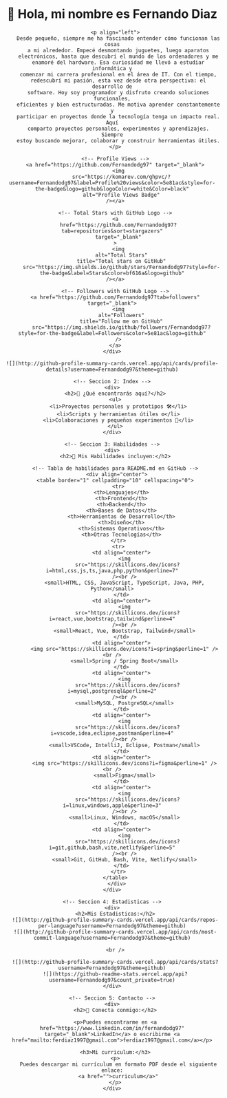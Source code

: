 <!DOCTYPE html>
<html lang="en">
  <head>
    <meta charset="UTF-8" />
    <meta name="viewport" content="width=device-width, initial-scale=1.0" />
  </head>
  <body>
    <!-- Seccion 1: Saludo -->
    <div align="center">
      <h1>👋 Hola, mi nombre es Fernando Diaz</h1>

      <p align="left">
        Desde pequeño, siempre me ha fascinado entender cómo funcionan las cosas
        a mi alrededor. Empecé desmontando juguetes, luego aparatos
        electrónicos, hasta que descubrí el mundo de los ordenadores y me
        enamoré del hardware. Esa curiosidad me llevó a estudiar informática y
        comenzar mi carrera profesional en el área de IT. Con el tiempo,
        redescubrí mi pasión, esta vez desde otra perspectiva: el desarrollo de
        software. Hoy soy programador y disfruto creando soluciones funcionales,
        eficientes y bien estructuradas. Me motiva aprender constantemente y
        participar en proyectos donde la tecnología tenga un impacto real. Aquí
        comparto proyectos personales, experimentos y aprendizajes. Siempre
        estoy buscando mejorar, colaborar y construir herramientas útiles.
      </p>

      <!-- Profile Views -->
      <a href="https://github.com/Fernandodg97" target="_blank">
        <img
          src="https://komarev.com/ghpvc/?username=Fernandodg97&label=Profile%20views&color=5e81ac&style=for-the-badge&logo=github&logoColor=white&Color=black"
          alt="Profile Views Badge"
      /></a>

      <!-- Total Stars with GitHub Logo -->
      <a
        href="https://github.com/Fernandodg97?tab=repositories&sort=stargazers"
        target="_blank"
      >
        <img
          alt="Total Stars"
          title="Total stars on GitHub"
          src="https://img.shields.io/github/stars/Fernandodg97?style=for-the-badge&label=Stars&color=bf616a&logo=github"
      /></a>

      <!-- Followers with GitHub Logo -->
      <a href="https://github.com/Fernandodg97?tab=followers" target="_blank">
        <img
          alt="Followers"
          title="Follow me on GitHub"
          src="https://img.shields.io/github/followers/Fernandodg97?style=for-the-badge&label=Followers&color=5e81ac&logo=github"
        />
      </a>
    </div>

    ![](http://github-profile-summary-cards.vercel.app/api/cards/profile-details?username=Fernandodg97&theme=github)

    <!-- Seccion 2: Index -->
    <div>
      <h2>🚀 ¿Qué encontrarás aquí?</h2>
      <ul>
        <li>Proyectos personales y prototipos 🛠️</li>
        <li>Scripts y herramientas útiles ⚙️</li>
        <li>Colaboraciones y pequeños experimentos 🎯</li>
      </ul>
    </div>

    <!-- Seccion 3: Habilidades -->
    <div>
      <h2>🧠 Mis Habilidades incluyen:</h2>

      <!-- Tabla de habilidades para README.md en GitHub -->
       <div align="center">
      <table border="1" cellpadding="10" cellspacing="0">
        <tr>
          <th>Lenguajes</th>
          <th>Frontend</th>
          <th>Backend</th>
          <th>Bases de Datos</th>
          <th>Herramientas de Desarrollo</th>
          <th>Diseño</th>
          <th>Sistemas Operativos</th>
          <th>Otras Tecnologías</th>
        </tr>
        <tr>
          <td align="center">
            <img
              src="https://skillicons.dev/icons?i=html,css,js,ts,java,php,python&perline=7"
            /><br />
            <small>HTML, CSS, JavaScript, TypeScript, Java, PHP, Python</small>
          </td>
          <td align="center">
            <img
              src="https://skillicons.dev/icons?i=react,vue,bootstrap,tailwind&perline=4"
            /><br />
            <small>React, Vue, Bootstrap, Tailwind</small>
          </td>
          <td align="center">
            <img src="https://skillicons.dev/icons?i=spring&perline=1" /><br />
            <small>Spring / Spring Boot</small>
          </td>
          <td align="center">
            <img
              src="https://skillicons.dev/icons?i=mysql,postgresql&perline=2"
            /><br />
            <small>MySQL, PostgreSQL</small>
          </td>
          <td align="center">
            <img
              src="https://skillicons.dev/icons?i=vscode,idea,eclipse,postman&perline=4"
            /><br />
            <small>VSCode, IntelliJ, Eclipse, Postman</small>
          </td>
          <td align="center">
            <img src="https://skillicons.dev/icons?i=figma&perline=1" /><br />
            <small>Figma</small>
          </td>
          <td align="center">
            <img
              src="https://skillicons.dev/icons?i=linux,windows,apple&perline=3"
            /><br />
            <small>Linux, Windows, macOS</small>
          </td>
          <td align="center">
            <img
              src="https://skillicons.dev/icons?i=git,github,bash,vite,netlify&perline=5"
            /><br />
            <small>Git, GitHub, Bash, Vite, Netlify</small>
          </td>
        </tr>
      </table>
       </div>
    </div>

    <!-- Seccion 4: Estadisticas -->
    <div>
      <h2>Mis Estadisticas:</h2>
      ![](http://github-profile-summary-cards.vercel.app/api/cards/repos-per-language?username=Fernandodg97&theme=github)
      ![](http://github-profile-summary-cards.vercel.app/api/cards/most-commit-language?username=Fernandodg97&theme=github)

      <br />

      ![](http://github-profile-summary-cards.vercel.app/api/cards/stats?username=Fernandodg97&theme=github)
      ![](https://github-readme-stats.vercel.app/api?username=Fernandodg97&count_private=true)
    </div>

    <!-- Seccion 5: Contacto -->
    <div>
      <h2>🧲 Conecta conmigo:</h2>

      <p>Puedes encontrarme en <a href="https://www.linkedin.com/in/fernandodg97" target="_blank">LinkedIn</a> o escribirme <a href="mailto:ferdiaz1997@gmail.com">ferdiaz1997@gmail.com</a></p>

      <h3>Mi curriculum:</h3>
      <p>
        Puedes descargar mi currículum en formato PDF desde el siguiente enlace:
        <a href="">curriculum</a>"
      </p>
    </div>
  </body>
</html>
